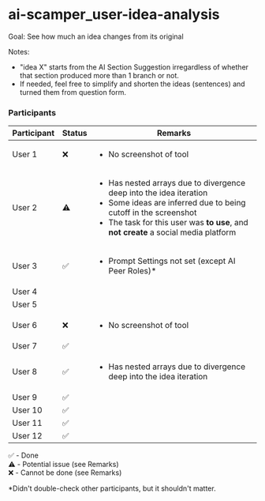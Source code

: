 # ai-scamper_user-idea-analysis

Goal: See how much an idea changes from its original

Notes:
- "idea X" starts from the AI Section Suggestion irregardless of whether that section produced more than 1 branch or not.
- If needed, feel free to simplify and shorten the ideas (sentences) and turned them from question form.

### Participants
| Participant   | Status | Remarks |
| ------------- | ------ | ------- |
| User 1        | ❌ | <ul><li>No screenshot of tool |
| User 2        | ⚠️ | <ul><li>Has nested arrays due to divergence deep into the idea iteration</li><li>Some ideas are inferred due to being cutoff in the screenshot</li><li>The task for this user was **to use**, and **not create** a social media platform</li></ul> |
| User 3        | ✅ | <ul><li>Prompt Settings not set (except AI Peer Roles)*</li></ul> |
| User 4        |  |
| User 5        |  |
| User 6        | ❌ | <ul><li>No screenshot of tool</li></ul> |
| User 7        | ✅ |
| User 8        | ✅ | <ul><li>Has nested arrays due to divergence deep into the idea iteration</li></ul> |
| User 9        | ✅ |
| User 10        | ✅ |
| User 11        | ✅ |
| User 12        | ✅ |

✅ - Done <br>
⚠️ - Potential issue (see Remarks) <br>
❌ - Cannot be done (see Remarks)

*Didn't double-check other participants, but it shouldn't matter.
